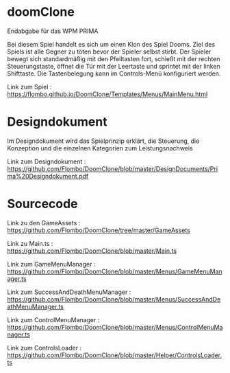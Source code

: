# doomClone
Endabgabe für das WPM PRIMA

Bei diesem Spiel handelt es sich um einen Klon des Spiel Dooms.
Ziel des Spiels ist alle Gegner zu töten bevor der Spieler selbst stirbt.
Der Spieler bewegt sich standardmäßig mit den Pfeiltasten fort, schießt mit der rechten Steuerungstaste,
öffnet die Tür mit der Leertaste und sprintet mit der linken Shifttaste. Die Tastenbelegung kann im Controls-Menü
konfiguriert werden.

Link zum Spiel : https://flombo.github.io/DoomClone/Templates/Menus/MainMenu.html

# Designdokument

Im Designdokument wird das Spielprinzip erklärt, die Steuerung, die Konzeption und die einzelnen Kategorien zum Leistungsnachweis

Link zum Designdokument : https://github.com/Flombo/DoomClone/blob/master/DesignDocuments/Prima%20Designdokument.pdf

# Sourcecode
  
Link zu den GameAssets : https://github.com/Flombo/DoomClone/tree/master/GameAssets
  
Link zu Main.ts : https://github.com/Flombo/DoomClone/blob/master/Main.ts
  
Link zum GameMenuManager : https://github.com/Flombo/DoomClone/blob/master/Menus/GameMenuManager.ts
  
Link zum SuccessAndDeathMenuManager : https://github.com/Flombo/DoomClone/blob/master/Menus/SuccessAndDeathMenuManager.ts
  
Link zum ControlMenuManager : https://github.com/Flombo/DoomClone/blob/master/Menus/ControlMenuManager.ts
  
Link zum ControlsLoader : https://github.com/Flombo/DoomClone/blob/master/Helper/ControlsLoader.ts
